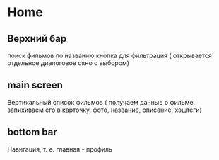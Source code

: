 # Home

## Верхний бар

поиск фильмов по названию
кнопка для фильтрация ( открывается отдельное диалоговое окно с выбором)

## main screen 

Вертикальный список фильмов ( получаем данные о фильме, запихиваем его в карточку, фото, название, описание, хэштеги)

## bottom bar

Навигация, т. е. главная - профиль 